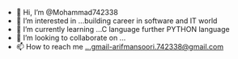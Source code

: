 - 👋 Hi, I’m @Mohammad742338
- 👀 I’m interested in ...building career in software  and IT world
- 🌱 I’m currently learning ...C language further PYTHON language 
- 💞️ I’m looking to collaborate on ...
- 📫 How to reach me ...gmail-arifmansoori.742338@gmail.com 

<!---
Mohammad742338/Mohammad742338 is a ✨ special ✨ repository because its `README.md` (this file) appears on your GitHub profile.
You can click the Preview link to take a look at your changes.
--->

